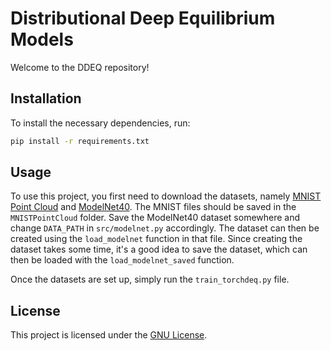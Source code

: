 # Distributional Deep Equilibrium Models
Welcome to the DDEQ repository!

## Installation
To install the necessary dependencies, run:
```bash
pip install -r requirements.txt
```

## Usage
To use this project, you first need to download the datasets, namely [MNIST Point Cloud](https://www.kaggle.com/datasets/cristiangarcia/pointcloudmnist2d)
and [ModelNet40](https://www.kaggle.com/datasets/balraj98/modelnet40-princeton-3d-object-dataset/data). The MNIST files should be saved in the `MNISTPointCloud` folder.
Save the ModelNet40 dataset somewhere and change `DATA_PATH` in `src/modelnet.py` accordingly. The dataset can then be created using the `load_modelnet` function in that file. Since creating the dataset takes some time, it's a good idea to save the dataset, which can then be loaded with the `load_modelnet_saved` function.

Once the datasets are set up, simply run the `train_torchdeq.py` file.

## License
This project is licensed under the [GNU License](LICENSE).


